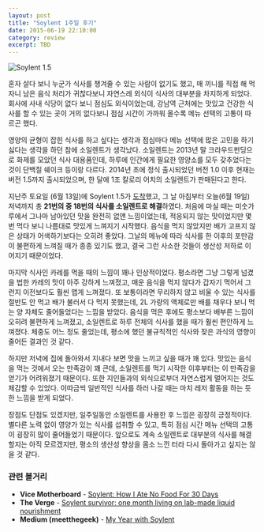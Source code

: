 ```yaml
---
layout: post
title: "Soylent 1주일 후기"
date: 2015-06-19 22:10:00
category: review
excerpt: TBD
---
```


![Soylent 1.5](http://storage.googleapis.com/simplist/attachments/2015-06-19-soylent-week-1.jpg)

혼자 살다 보니 누군가 식사를 챙겨줄 수 있는 사람이 없기도 했고, 매 끼니를 직접 해 먹자니 남은 음식 처리가 귀찮다보니 자연스레 외식이 식사의 대부분을 차지하게 되었다. 회사에 사내 식당이 없다 보니 점심도 외식이었는데, 강남역 근처에는 맛있고 건강한 식사를 할 수 있는 곳이 거의 없다보니 점심 시간이 가까워 올수록 메뉴 선택의 고통이 따르곤 했다.

영양의 균형이 잡힌 식사를 하고 싶다는 생각과 점심마다 메뉴 선택에 많은 고민을 하기 싫다는 생각을 하던 참에 소일렌트가 생각났다. 소일렌트는 2013년 말 크라우드펀딩으로 화제를 모았던 식사 대용품인데, 하루에 인간에게 필요한 영양소를 모두 갖추었다는 것이 단백질 쉐이크 등이랑 다르다. 2014년 초에 정식 출시되었던 버전 1.0 이후 현재는 버전 1.5까지 출시되었으며, 한 달에 1조 칼로리 어치의 소일렌트가 판매된다고 한다.

지난주 토요일 (6월 13일)에 Soylent 1.5가 [도착](https://www.facebook.com/photo.php?fbid=10204163672359666)했고, 그 날 아침부터 오늘(6월 19일) 저녁까지 총 **21번의 중 18번의 식사를 소일렌트로 해결**하였다. 처음에 마실 때는 미숫가루에서 그나마 남아있던 맛을 완전히 없앤 느낌이었는데, 적응되지 않는 맛이었지만 몇 번 먹다 보니 나름대로 맛있게 느껴지기 시작했다. 음식을 먹지 않았지만 배가 고프지 않은 상태가 어색하기보다는 오히려 좋았다. 그날의 메뉴에 따라 식사를 한 이후의 포만감이 불편하게 느껴질 때가 종종 있기도 했고, 결국 그런 사소한 것들이 생산성 저하로 이어지기 때문이었다.

마지막 식사인 카레를 먹을 때의 느낌이 꽤나 인상적이었다. 평소라면 그냥 그렇게 넘겼을 법한 카레의 맛이 아주 강하게 느껴졌고, 매운 음식을 먹지 않다가 갑자기 먹어서 그런지 이전보다도 훨씬 맵게 느껴졌다. 또 보통이라면 무리하지 않고 비울 수 있는 식사를 절반도 안 먹고 배가 불러서 다 먹지 못했는데, 2L 가량의 액체로만 배를 채우다 보니 먹는 양 자체도 줄어들었다는 느낌을 받았다. 음식을 먹은 후에도 평소보다 배부른 느낌이 오히려 불편하게 느껴졌고, 소일렌트로 하루 전체의 식사를 했을 때가 훨씬 편안하게 느껴졌다. 체중도 어느 정도 줄었는데, 평소에 했던 불규칙적인 식사와 잦은 과식의 영향이 줄어든 결과인 것 같다.

하지만 저녁에 집에 돌아와서 지내다 보면 맛을 느끼고 싶을 때가 꽤 있다. 맛있는 음식을 먹는 것에서 오는 만족감이 꽤 큰데, 소일렌트를 먹기 시작한 이후부터는 이 만족감을 얻기가 어려워졌기 때문이다. 또한 지인들과의 외식으로부더 자연스럽게 멀어지는 것도 체감할 수 있었다. 이따금씩 일반적인 식사를 하러 나갈 때는 마치 레저 활동을 하는 듯한 느낌을 받게 되었다.

장점도 단점도 있겠지만, 일주일동안 소일렌트를 사용한 후 느낌은 굉장히 긍정적이다. 별다른 노력 없이 영양가 있는 식사를 섭취할 수 있고, 특히 점심 시간 메뉴 선택의 고통이 굉장히 많이 줄어들었기 때문이다. 앞으로도 계속 소일렌트로 대부분의 식사를 해결할지는 아직 모르겠지만, 평소의 생산성 향상을 몸소 느낀 터라 다시 돌아가고 싶지는 않을 것 같다.

### 관련 볼거리

- **Vice Motherboard** - [Soylent: How I Ate No Food For 30 Days](http://motherboard.vice.com/read/soylent-how-i-stopped-eating-for-30-days)
- **The Verge** - [Soylent survivor: one month living on lab-made liquid nourishment](http://www.theverge.com/2014/7/17/5893221/soylent-survivor-one-month-living-on-lab-made-liquid-nourishment)
- **Medium (meetthegeek)** - [My Year with Soylent](https://medium.com/@meekthegeek/my-year-with-soylent-c5af97bcf76d)